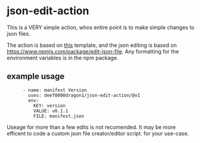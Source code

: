 # json-edit-action

This is a VERY simple action, whos entire point is to make simple changes to json files.

The action is based on [this]( https://github.com/bitoiu/node-js-action-template) template, and the json editing is based on https://www.npmjs.com/package/edit-json-file. Any formatting for the environment variables is in the npm package.

## example usage
```
      - name: manifest Version
        uses: deef0000dragon1/json-edit-action/@v1
        env:
          KEY: version
          VALUE: v0.1.1
          FILE: manifest.json
```

Useage for more than a few edits is not recomended. It may be more efficent to code a custom json file creator/editor script. for your use-case.
